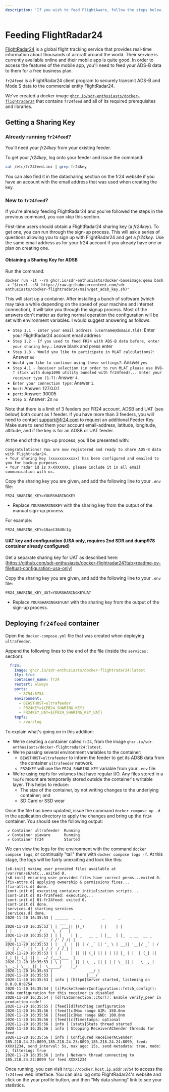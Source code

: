 ```yaml
---
description: 'If you wish to feed FlightAware, follow the steps below.'
---
```


# Feeding FlightRadar24

[FlightRadar24](https://www.flightradar24.com/) is a global flight tracking service that provides real-time information about thousands of aircraft around the world. Their service is currently available online and their mobile app is quite good. In order to access the features of the mobile app, you'll need to feed your ADS-B data to them for a free business plan.

`fr24feed` is a FlightRadar24 client program to securely transmit ADS-B and Mode S data to the commercial entity FlightRadar24.

We've created a docker image [`ghcr.io/sdr-enthusiasts/docker-flightradar24`](https://github.com/sdr-enthusiasts/docker-flightradar24) that contains `fr24feed` and all of its required prerequisites and libraries.

## Getting a Sharing Key

### Already running `fr24feed`?

You'll need your _fr24key_ from your existing feeder.

To get your _fr24key_, log onto your feeder and issue the command:

```bash
cat /etc/fr24feed.ini | grep fr24key
```

You can also find it in the datasharing section on the fr24 website if you have an account with the email address that was used when creating the key.

### New to `fr24feed`?

If you're already feeding FlightRadar24 and you've followed the steps in the previous command, you can skip this section.

First-time users should obtain a FlightRadar24 sharing key \(a _fr24key_\). To get one, you can run through the sign-up process. This will ask a series of questions allowing you to sign up with FlightRadar24 and get a _fr24key_.
Use the same email address as for your fr24 account if you already have one or plan on creating one.


#### Obtaining a Sharing Key for ADSB

Run the command:

```text
docker run -it --rm ghcr.io/sdr-enthusiasts/docker-baseimage:qemu bash -c "$(curl -sSL https://raw.githubusercontent.com/sdr-enthusiasts/docker-flightradar24/main/get_adsb_key.sh)"
```

This will start up a container. After installing a bunch of software (which may take a while depending on the speed of your machine and internet connection), it will take you through the signup process. Most of the answers don't matter as during normal operation the configuration will be set with environment variables. I would suggest answering as follows:

- `Step 1.1 - Enter your email address (username@domain.tld)`: Enter your FlightRadar24 account email address
- `Step 1.2 - If you used to feed FR24 with ADS-B data before, enter your sharing key.`: Leave blank and press enter
- `Step 1.3 - Would you like to participate in MLAT calculations?`: Answer `no`
- `Would you like to continue using these settings?`: Answer `yes`
- `Step 4.1 - Receiver selection (in order to run MLAT please use DVB-T stick with dump1090 utility bundled with fr24feed)... Enter your receiver type (1-7)`: Answer `4`.
- `Enter your connection type`: Answer `1`.
- `host`: Answer: 127.0.0.1
- `port`: Answer: 30005
- `Step 5`: Answer: 2x `no`

Note that there is a limit of 3 feeders per FR24 account. ADSB and UAT (see below) both count as 1 feeder. If you have more than 3 feeders, you will need to contact <support@fr24.com> to request an additional Feeder Key. Make sure to send them your account email-address, latitude, longitude, altitude, and if the key is for an ADSB or UAT feeder.

At the end of the sign-up process, you'll be presented with:

```text
Congratulations! You are now registered and ready to share ADS-B data with Flightradar24.
+ Your sharing key (xxxxxxxxxxxx) has been configured and emailed to you for backup purposes.
+ Your radar id is X-XXXXXXX, please include it in all email communication with us.
```

Copy the sharing key you are given, and add the following line to your `.env` file:

```text
FR24_SHARING_KEY=YOURSHARINGKEY
```

* Replace `YOURSHARINGKEY` with the sharing key from the output of the manual sign-up process.

For example:

```text
FR24_SHARING_KEY=10ae138d0c1g
```

#### UAT key and configuration (USA only, requires 2nd SDR and dump978 container already configured)

Get a separate sharing key for UAT as described here: (https://github.com/sdr-enthusiasts/docker-flightradar24?tab=readme-ov-file#uat-configuration-usa-only)

Copy the sharing key you are given, and add the following line to your `.env` file:

```text
FR24_SHARING_KEY_UAT=YOURSHARINGKEYUAT
```

* Replace `YOURSHARINGKEYUAT` with the sharing key from the output of the sign-up process.

## Deploying `fr24feed` container

Open the `docker-compose.yml` file that was created when deploying `ultrafeeder`.

Append the following lines to the end of the file \(inside the `services:` section\):

```yaml
  fr24:
    image: ghcr.io/sdr-enthusiasts/docker-flightradar24:latest
    tty: true
    container_name: fr24
    restart: always
    ports:
      - 8754:8754
    environment:
      - BEASTHOST=ultrafeeder
      - FR24KEY=${FR24_SHARING_KEY}
      - FR24KEY_UAT=${FR24_SHARING_KEY_UAT}
    tmpfs:
      - /var/log
```

To explain what's going on in this addition:

* We're creating a container called `fr24`, from the image `ghcr.io/sdr-enthusiasts/docker-flightradar24:latest`.
* We're passing several environment variables to the container:
  * `BEASTHOST=ultrafeeder` to inform the feeder to get its ADSB data from the container `ultrafeeder` network.
  * `FR24KEY` will use the `FR24_SHARING_KEY` variable from your `.env` file.
* We're using `tmpfs` for volumes that have regular I/O. Any files stored in a `tmpfs` mount are temporarily stored outside the container's writable layer. This helps to reduce:
  * The size of the container, by not writing changes to the underlying container; and
  * SD Card or SSD wear

Once the file has been updated, issue the command `docker compose up -d` in the application directory to apply the changes and bring up the `fr24` container. You should see the following output:

```text
 ✔ Container ultrafeeder  Running
 ✔ Container piaware      Running
 ✔ Container fr24         Started
```

We can view the logs for the environment with the command `docker compose logs`, or continually "tail" them with `docker compose logs -f`. At this stage, the logs will be fairly unexciting and look like this:

```text
[s6-init] making user provided files available at /var/run/s6/etc...exited 0.
[s6-init] ensuring user provided files have correct perms...exited 0.
[fix-attrs.d] applying ownership & permissions fixes...
[fix-attrs.d] done.
[cont-init.d] executing container initialization scripts...
[cont-init.d] 01-fr24feed: executing...
[cont-init.d] 01-fr24feed: exited 0.
[cont-init.d] done.
[services.d] starting services
[services.d] done.
2020-11-20 16:35:53 | ______  _  _         _      _                    _              _____    ___
2020-11-20 16:35:53 | |  ___|| |(_)       | |    | |                  | |            / __  \  /   |
2020-11-20 16:35:53 | | |_   | | _   __ _ | |__  | |_  _ __  __ _   __| |  __ _  _ __`' / /' / /| |
2020-11-20 16:35:53 | |  _|  | || | / _` || '_ \ | __|| '__|/ _` | / _` | / _` || '__| / /  / /_| |
2020-11-20 16:35:53 | | |    | || || (_| || | | || |_ | |  | (_| || (_| || (_| || |  ./ /___\___  |
2020-11-20 16:35:53 | \_|    |_||_| \__, ||_| |_| \__||_|   \__,_| \__,_| \__,_||_|  \_____/    |_/
2020-11-20 16:35:53 |                __/ |
2020-11-20 16:35:53 |               |___/
2020-11-20 16:35:53 | info | [httpd]Server started, listening on 0.0.0.0:8754
2020-11-20 16:35:54 | [i]PacketSenderConfiguration::fetch_config(): Yoda configuration for this receiver is disabled
2020-11-20 16:35:54 | [d]TLSConnection::ctor(): Enable verify_peer in production code!
2020-11-20 16:35:55 | [feed][d]fetching configuration
2020-11-20 16:35:56 | [feed][c]Max range AIR: 350.0nm
2020-11-20 16:35:56 | [feed][c]Max range GND: 100.0nm
2020-11-20 16:35:56 | [feed][c]Timestamps: optional
2020-11-20 16:35:56 | info | [stats]Stats thread started
2020-11-20 16:35:56 | info | Stopping ReceiverACSender threads for feed
2020-11-20 16:35:56 | info | Configured ReceiverACSender: 185.218.24.22:8099,185.218.24.23:8099,185.218.24.24:8099, feed: XXXX1234, send_interval: 5s, max age: 15s, send metadata: true, mode: 1, filtering: true
2020-11-20 16:35:56 | info | Network thread connecting to 185.218.24.22:8099 for feed XXXX1234
```

Once running, you can visit `http://docker.host.ip.addr:8754` to access the `fr24feed` web interface. You can also log onto FlightRadar24's website and click on the your profile button, and then "My data sharing" link to see your statistics.
